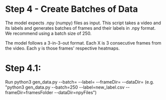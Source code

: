 # Step 4 - Create Batches of Data
The model expects .npy (numpy) files as input. This script takes a video and its labels and generates batches of frames and their labels in .npy format. 
We recommend using a batch size of 250.

The model follows a 3-in-3-out format. Each X is 3 consecutive frames from the video. Each y is those frames' respective heatmaps.

# Step 4.1:
Run python3 gen_data.py --batch=<batchSize> --label=<csvFile> --frameDir=<frameDirectory> --dataDir=<npyDataDirectory> (e.g. "python3 gen_data.py --batch=250 --label=new_label.csv --frameDir=framesFolder --dataDir=npyFiles")
